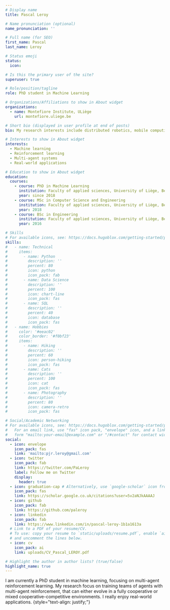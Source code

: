 ```yaml
---
# Display name
title: Pascal Leroy

# Name pronunciation (optional)
name_pronunciation: ''

# Full name (for SEO)
first_name: Pascal
last_name: Leroy

# Status emoji
status:
  icon: 

# Is this the primary user of the site?
superuser: true

# Role/position/tagline
role: PhD student in Machine Learning

# Organizations/Affiliations to show in About widget
organizations:
  - name: Montefiore Institute, ULiège
    url: montefiore.uliege.be

# Short bio (displayed in user profile at end of posts)
bio: My research interests include distributed robotics, mobile computing and programmable matter.

# Interests to show in About widget
interests:
  - Machine learning
  - Reinforcement learning
  - Multi-agent systems
  - Real-world applications

# Education to show in About widget
education:
  courses:
    - course: PhD in Machine Learning
      institution: Faculty of applied sciences, University of Liège, Belgium
      year: since 2018
    - course: MSc in Computer Science and Engineering
      institution: Faculty of applied sciences, University of Liège, Belgium
      year: 2018
    - course: BSc in Engineering
      institution: Faculty of applied sciences, University of Liège, Belgium
      year: 2016

# Skills
# For available icons, see: https://docs.hugoblox.com/getting-started/page-builder/#icons
skills:
#   - name: Technical
#     items:
#       - name: Python
#         description: ''
#         percent: 80
#         icon: python
#         icon_pack: fab
#       - name: Data Science
#         description: ''
#         percent: 100
#         icon: chart-line
#         icon_pack: fas
#       - name: SQL
#         description: ''
#         percent: 40
#         icon: database
#         icon_pack: fas
#   - name: Hobbies
#     color: '#eeac02'
#     color_border: '#f0bf23'
#     items:
#       - name: Hiking
#         description: ''
#         percent: 60
#         icon: person-hiking
#         icon_pack: fas
#       - name: Cats
#         description: ''
#         percent: 100
#         icon: cat
#         icon_pack: fas
#       - name: Photography
#         description: ''
#         percent: 80
#         icon: camera-retro
#         icon_pack: fas

# Social/Academic Networking
# For available icons, see: https://docs.hugoblox.com/getting-started/page-builder/#icons
#   For an email link, use "fas" icon pack, "envelope" icon, and a link in the
#   form "mailto:your-email@example.com" or "/#contact" for contact widget.
social:
  - icon: envelope
    icon_pack: fas
    link: 'mailto:pjr.leroy@gmail.com'
  - icon: twitter 
    icon_pack: fab
    link: https://twitter.com/PaLeroy
    label: Follow me on Twitter
    display:
      header: true
  - icon: graduation-cap # Alternatively, use `google-scholar` icon from `ai` icon pack
    icon_pack: fas
    link: https://scholar.google.co.uk/citations?user=5v2aNJkAAAAJ
  - icon: github
    icon_pack: fab
    link: https://github.com/paleroy
  - icon: linkedin
    icon_pack: fab
    link: https://www.linkedin.com/in/pascal-leroy-1b1a1613a
  # Link to a PDF of your resume/CV.
  # To use: copy your resume to `static/uploads/resume.pdf`, enable `ai` icons in `params.yaml`,
  # and uncomment the lines below.
  - icon: cv
    icon_pack: ai
    link: uploads/CV_Pascal_LEROY.pdf

# Highlight the author in author lists? (true/false)
highlight_name: true
---
```


I am currently a PhD student in machine learning, focusing on multi-agent reinforcement learning. My research focus on training teams of agents with multi-agent reinforcement, that can either evolve in a fully cooperative or mixed cooperative-competitive environments. I really enjoy real-world applications. 
{style="text-align: justify;"}
